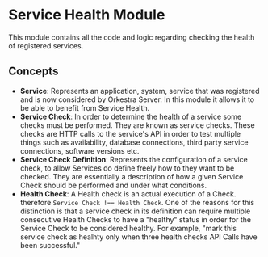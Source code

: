 # Service Health Module
This module contains all the code and logic regarding checking the health of registered services.

## Concepts
- **Service**: Represents an application, system, service that was registered and is now considered by Orkestra Server. In this module
  it allows it to be able to benefit from Service Health.
- **Service Check**: In order to determine the health of a service some checks must be performed. They are known as service checks. These checks are HTTP calls
  to the service's API in order to test multiple things such as availability, database connections, third party service connections, software versions etc.
- **Service Check Definition**: Represents the configuration of a service check, to allow Services do define freely how to they want to be checked. They are essentially a description
  of how a given Service Check should be performed and under what conditions.
- **Health Check**: A Health check is an actual execution of a Check. therefore `Service Check !== Health Check`. One of the reasons for this distinction is that a service check in its definition
can require multiple consecutive Health Checks to have a "healthy" status in order for the Service Check to be considered healthy. For example, "mark this service check as healhty only when three health checks API Calls have been successful."
  